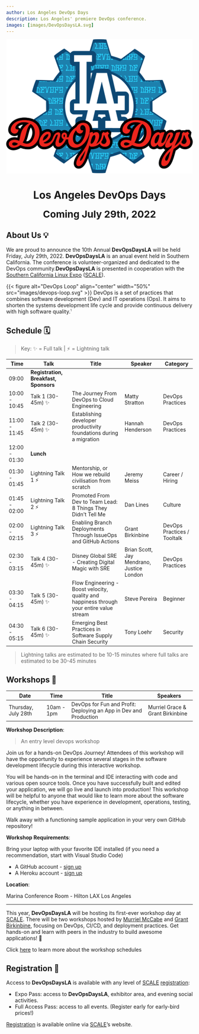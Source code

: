 ```yaml
---
author: Los Angeles DevOps Days
description: Los Angeles' premiere DevOps conference.
images: [images/DevOpsDaysLA.svg]
---
```


![Logo](images/DevOpsDaysLA.svg#center)

<h1 style="text-align: center;">Los Angeles DevOps Days</h1>
<div style="font-size: 26px; font-weight: bold; text-align: center;">Coming July 29th, 2022</div>

## About Us 💡

We are proud to announce the 10th Annual **DevOpsDaysLA** will be held Friday, July 29th, 2022. **DevOpsDaysLA** is an anual event held in Southern California. The conference is volunteer-organized and dedicated to the DevOps community.**DevOpsDaysLA** is presented in cooperation with the [Southern California Linux Expo](https://www.socallinuxexpo.org/scale/19x/devops-day-la) ([SCALE](https://www.socallinuxexpo.org/scale/19x/devops-day-la)).

{{< figure alt="DevOps Loop" align="center" width="50%" src="images/devops-loop.svg" >}}
DevOps is a set of practices that combines software development (Dev) and IT operations (Ops). It aims to shorten the systems development life cycle and provide continuous delivery with high software quality.<span title='Loukides, Mike (7 June 2012). "What is DevOps?", http://radar.oreilly.com/2012/06/what-is-devops.html. O&rsquo;Reilly Media)' style='font-size: 50%; vertical-align: super'>1</span>

## Schedule 🗓️

> Key: ✨ = Full talk | ⚡ = Lightning talk

Time | Talk | Title | Speaker | Category |
--- | --- | --- | --- | --- |
09:00 | **Registration, Breakfast, Sponsors** |  |  |  |
| 10:00 - 10:45 | Talk 1 (30-45m) ✨ | The Journey From DevOps to Cloud Engineering | Matty Stratton | DevOps Practices |
| 11:00 - 11:45 | Talk 2 (30-45m) ✨ | Establishing developer productivity foundations during a migration | Hannah Henderson | DevOps Practices |
| 12:00 - 01:30  | **Lunch** |  |  |  |
| 01:30 - 01:45 | Lightning Talk 1 ⚡ | Mentorship, or How we rebuild civilisation from scratch | Jeremy Meiss | Career / Hiring |
| 01:45 - 02:00 | Lightning Talk 2 ⚡ | Promoted From Dev to Team Lead: 8 Things They Didn't Tell Me | Dan Lines | Culture |
| 02:00 - 02:15 | Lightning Talk 3 ⚡ | Enabling Branch Deployments Through IssueOps and GitHub Actions | Grant Birkinbine | DevOps Practices / Tooltalk |
| 02:30 - 03:15 | Talk 4 (30-45m) ✨ | Disney Global SRE - Creating Digital Magic with SRE | Brian Scott, Jay Mendrano, Justice London | DevOps Practices |
| 03:30 - 04:15 | Talk 5 (30-45m) ✨ | Flow Engineering - Boost velocity, quality and happiness through your entire value stream | Steve Pereira | Beginner |
| 04:30 - 05:15 | Talk 6 (30-45m) ✨ |  Emerging Best Practices in Software Supply Chain Security | Tony Loehr | Security |

> Lightning talks are estimated to be 10-15 minutes where full talks are estimated to be 30-45 minutes

## Workshops 🔨

Date | Time | Title | Speakers |
--- | --- | --- | --- |
Thursday, July 28th | 10am - 1pm | DevOps for Fun and Profit: Deploying an App in Dev and Production | Murriel Grace & Grant Birkinbine |

**Workshop Description**:

> An entry level devops workshop

Join us for a hands-on DevOps Journey! Attendees of this workshop will have the opportunity to experience several stages in the software development lifecycle during this interactive workshop.

You will be hands-on in the terminal and IDE interacting with code and various open source tools. Once you have successfully built and edited your application, we will go live and launch into production! This workshop will be helpful to anyone that would like to learn more about the software lifecycle, whether you have experience in development, operations, testing, or anything in between.

Walk away with a functioning sample application in your very own GitHub repository!

**Workshop Requirements**:

Bring your laptop with your favorite IDE installed (if you need a recommendation, start with Visual Studio Code)

- A GitHub account - [sign up](https://github.com/signup)
- A Heroku account - [sign up](https://signup.heroku.com/)

**Location**:

Marina Conference Room - Hilton LAX Los Angeles

---

This year, **DevOpsDaysLA** will be hosting its first-ever workshop day at [SCALE](https://www.socallinuxexpo.org/scale/19x/devops-day-la). There will be two workshops hosted by [Murriel McCabe](https://www.linkedin.com/in/murrielperez/) and [Grant Birkinbine](https://www.linkedin.com/in/grantbirkinbine/), focusing on DevOps, CI/CD, and deployment practices. Get hands-on and learn with peers in the industry to build awesome applications! 🚀

Click [here](https://www.socallinuxexpo.org/scale/19x/schedule/thursday) to learn more about the workshop schedules

## Registration 📑

Access to **DevOpsDaysLA** is available with any level of [SCALE](https://www.socallinuxexpo.org/scale/19x/devops-day-la) [registration](https://register.socallinuxexpo.org/):

- Expo Pass: access to **DevOpsDaysLA**, exhibitor area, and evening social activities.
- Full Access Pass: access to all events. (Register early for early-bird prices!)

[Registration](https://register.socallinuxexpo.org/) is available online via [SCALE](https://www.socallinuxexpo.org/scale/19x/devops-day-la)’s website.
